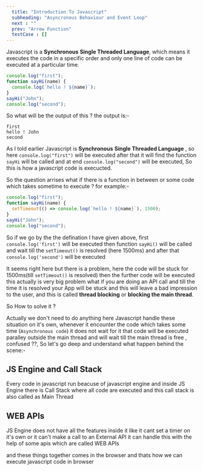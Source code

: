 ```yaml
---
  title: "Introduction To Javascript"
  subheading: "Asyncronous Behaviour and Event Loop"
  next : ""
  prev: "Arrow Function"
  testCase : []
---
```


Javascript is a **Synchronous** **Single Threaded Language**, which means it executes the code in a specific order and only one line of code can be executed at a particular time.

```js
console.log("first");
function sayHi(name) {
  console.log(`hello ! ${name}`);
}
sayHi("John");
console.log("second");
```

So what will be the output of this ?
the output is:-

```
first
hello ! John
second
```

As I told earlier Javascript is **Synchronous** **Single Threaded Language** , so here `console.log("first")` will be executed after that it will find the function `sayHi` will be called and at end `console.log("second")` will be executed, So this is how a javascript code is execucted.

So the question arrises what if there is a function in between or some code which takes sometime to execute ?
for example:-

```js
console.log("first");
function sayHi(name) {
  setTimeout(() => console.log(`hello ! ${name}`), 1500);
}
sayHi("John");
console.log("second");
```

So if we go by the the defination I have given above, first `console.log('first')` will be executed then function `sayHi()` will be called and wait till the `setTimeout()` is resolved (here 1500ms) and after that `console.log('second')` will be executed

It seems right here but there is a problem, here the code will be stuck for 1500ms(till `setTimeout()` is resolved) then the further code will be executed this actually is very big problem what if you are doing an API call and till the time it is resolved your App will be stuck and this will leave a bad impression to the user, and this is called **thread blocking** or **blocking the main thread**.

So How to solve it ?

Actually we don't need to do anything here Javascript handle these situation on it's own, whenever it encounter the code which takes some time (`Asynchronous code`) it does not wait for it that code will be executed paralley outside the main thread and will wait till the main thread is free , confused ??, So let's go deep and understand what happen behind the scene:-

## JS Engine and Call Stack

Every code in javascript run beacuse of javascript engine and inside JS Engine there is Call Stack where all code are executed and this call stack is also called as Main Thread

## WEB APIs

JS Engine does not have all the features inside it like it cant set a timer on it's own or it can't make a call to an External API it can handle this with the help of some apis which are called WEB APIs

and these things together comes in the browser and thats how we can execute javascript code in browser

